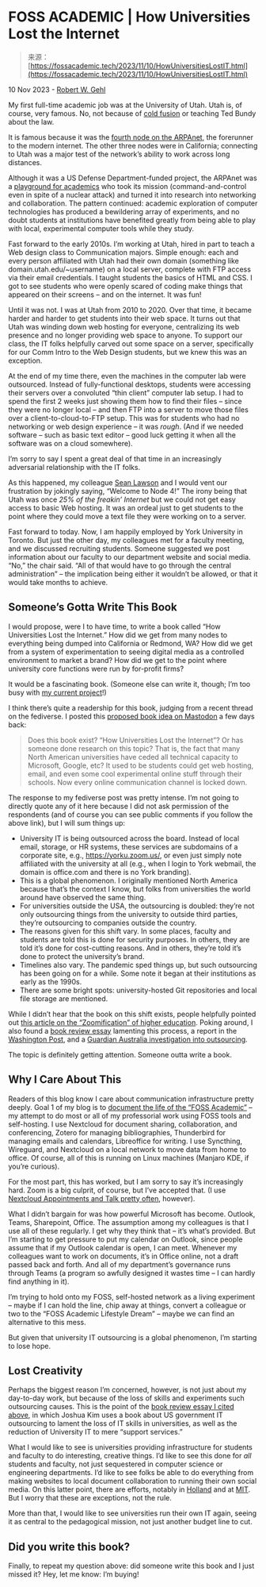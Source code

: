 <!--yml
category: 未分类
date: 2024-05-29 12:36:18
-->

# FOSS ACADEMIC | How Universities Lost the Internet

> 来源：[https://fossacademic.tech/2023/11/10/HowUniversitiesLostIT.html](https://fossacademic.tech/2023/11/10/HowUniversitiesLostIT.html)

10 Nov 2023 - [Robert W. Gehl](/authors/RWG.html)

My first full-time academic job was at the University of Utah. Utah is, of course, very famous. No, not because of [cold fusion](https://en.wikipedia.org/wiki/Stanley_Pons) or teaching Ted Bundy about the law.

It is famous because it was the [fourth node on the ARPAnet](https://it.utah.edu/node4/posts/2017/august/node4-history.php), the forerunner to the modern internet. The other three nodes were in California; connecting to Utah was a major test of the network’s ability to work across long distances.

Although it was a US Defense Department-funded project, the ARPAnet was a [playground for academics](https://ieeexplore.ieee.org/document/5432117) who took its mission (command-and-control even in spite of a nuclear attack) and turned it into research into networking and collaboration. The pattern continued: academic exploration of computer technologies has produced a bewildering array of experiments, and no doubt students at institutions have benefited greatly from being able to play with local, experimental computer tools while they study.

Fast forward to the early 2010s. I’m working at Utah, hired in part to teach a Web design class to Communication majors. Simple enough: each and every person affiliated with Utah had their own domain (something like domain.utah.edu/~username) on a local server, complete with FTP access via their email credentials. I taught students the basics of HTML and CSS. I got to see students who were openly scared of coding make things that appeared on their screens – and on the internet. It was fun!

Until it was not. I was at Utah from 2010 to 2020\. Over that time, it became harder and harder to get students into their web space. It turns out that Utah was winding down web hosting for everyone, centralizing its web presence and no longer providing web space to anyone. To support our class, the IT folks helpfully carved out some space on a server, specifically for our Comm Intro to the Web Design students, but we knew this was an exception.

At the end of my time there, even the machines in the computer lab were outsourced. Instead of fully-functional desktops, students were accessing their servers over a convoluted “thin client” computer lab setup. I had to spend the first 2 weeks just showing them how to find their files – since they were no longer local – and then FTP into a server to move those files over a client-to-cloud-to-FTP setup. This was for students who had no networking or web design experience – it was *rough*. (And if we needed software – such as basic text editor – good luck getting it when all the software was on a cloud somewhere).

I’m sorry to say I spent a great deal of that time in an increasingly adversarial relationship with the IT folks.

As this happened, my colleague [Sean Lawson](https://seanlawson.net) and I would vent our frustration by jokingly saying, “Welcome to Node 4!” The irony being that Utah was once *25% of the freakin’ Internet* but we could not get easy access to basic Web hosting. It was an ordeal just to get students to the point where they could move a text file they were working on to a server.

Fast forward to today. Now, I am happily employed by York University in Toronto. But just the other day, my colleagues met for a faculty meeting, and we discussed recruiting students. Someone suggested we post information about our faculty to our department website and social media. “No,” the chair said. “All of that would have to go through the central administration” – the implication being either it wouldn’t be allowed, or that it would take months to achieve.

## Someone’s Gotta Write This Book

I would propose, were I to have time, to write a book called “How Universities Lost the Internet.” How did we get from many nodes to everything being dumped into California or Redmond, WA? How did we get from a system of experimentation to seeing digital media as a controlled environment to market a brand? How did we get to the point where university core functions were run by for-profit firms?

It would be a fascinating book. (Someone else can write it, though; I’m too busy with [my current project](/2023/08/17/OxfordUP.html)!)

I think there’s quite a readership for this book, judging from a recent thread on the fediverse. I posted this [proposed book idea on Mastodon](https://aoir.social/@rwg/111308895829845440) a few days back:

> Does this book exist? “How Universities Lost the Internet”? Or has someone done research on this topic? That is, the fact that many North American universities have ceded all technical capacity to Microsoft, Google, etc? It used to be students could get web hosting, email, and even some cool experimental online stuff through their schools. Now every online communication channel is locked down.

The response to my fediverse post was pretty intense. I’m not going to directly quote any of it here because I did not ask permission of the respondents (and of course you can see public comments if you follow the above link), but I will sum things up:

*   University IT is being outsourced across the board. Instead of local email, storage, or HR systems, these services are subdomains of a corporate site, e.g., https://yorku.zoom.us/, or even just simply note affiliated with the university at all (e.g., when I login to York webmail, the domain is office.com and there is no York branding).
*   This is a global phenomenon. I originally mentioned North America because that’s the context I know, but folks from universities the world around have observed the same thing.
*   For universities outside the USA, the outsourcing is doubled: they’re not only outsourcing things from the university to outside third parties, they’re outsourcing to companies outside the country.
*   The reasons given for this shift vary. In some places, faculty and students are told this is done for security purposes. In others, they are told it’s done for cost-cutting reasons. And in others, they’re told it’s done to protect the university’s brand.
*   Timelines also vary. The pandemic sped things up, but such outsourcing has been going on for a while. Some note it began at their institutions as early as the 1990s.
*   There are some bright spots: university-hosted Git repositories and local file storage are mentioned.

While I didn’t hear that the book on this shift exists, people helpfully pointed out [this article on the “Zoomification” of higher education](https://arxiv.org/abs/2104.09462). Poking around, I also found a [book review essay](https://www.insidehighered.com/opinion/blogs/learning-innovation/2023/09/01/recoding-america-and-perils-outsourcing-it) lamenting this process, a report in the [Washington Post](https://www.washingtonpost.com/local/education/colleges-outsourcing-services/2021/01/07/c3f2ac6a-5135-11eb-bda4-615aaefd0555_story.html), and a [Guardian Australia investigation into outsourcing](https://www.theguardian.com/australia-news/2023/mar/07/australian-university-outsourcing-how-can-i-tell-if-my-online-course-is-being-run-by-a-third-party).

The topic is definitely getting attention. Someone outta write a book.

## Why I Care About This

Readers of this blog know I care about communication infrastructure pretty deeply. Goal 1 of my blog is to [document the life of the “FOSS Academic”](/2020/11/27/introduction.html) – my attempt to do most or all of my professorial work using FOSS tools and self-hosting. I use Nextcloud for document sharing, collaboration, and conferencing, Zotero for managing bibliographies, Thunderbird for managing emails and calendars, Libreoffice for writing. I use Syncthing, Wireguard, and Nextcloud on a local network to move data from home to office. Of course, all of this is running on Linux machines (Manjaro KDE, if you’re curious).

For the most part, this has worked, but I am sorry to say it’s increasingly hard. Zoom is a big culprit, of course, but I’ve accepted that. (I use [Nextcloud Appointments and Talk pretty often](http://localhost:4000/2021/09/25/Appointments.html), however).

What I didn’t bargain for was how powerful Microsoft has become. Outlook, Teams, Sharepoint, Office. The assumption among my colleagues is that I use all of these regularly. I get why they think that – it’s what’s provided. But I’m starting to get pressure to put my calendar on Outlook, since people assume that if my Outlook calendar is open, I can meet. Whenever my colleagues want to work on documents, it’s in Office online, not a draft passed back and forth. And all of my department’s governance runs through Teams (a program so awfully designed it wastes time – I can hardly find anything in it).

I’m trying to hold onto my FOSS, self-hosted network as a living experiment – maybe if I can hold the line, chip away at things, convert a colleague or two to the “FOSS Academic Lifestyle Dream” – maybe we can find an alternative to this mess.

But given that university IT outsourcing is a global phenomenon, I’m starting to lose hope.

## Lost Creativity

Perhaps the biggest reason I’m concerned, however, is not just about my day-to-day work, but because of the loss of skills and experiments such outsourcing causes. This is the point of the [book review essay I cited above](https://www.insidehighered.com/opinion/blogs/learning-innovation/2023/09/01/recoding-america-and-perils-outsourcing-it), in which Joshua Kim uses a book about US government IT outsourcing to lament the loss of IT skills in universities, as well as the reduction of University IT to mere “support services.”

What I would like to see is universities providing infrastructure for students and faculty to do interesting, creative things. I’d like to see this done for *all* students and faculty, not just sequestered in computer science or engineering departments. I’d like to see folks be able to do everything from making websites to local document collaboration to running their own social media. On this latter point, there are efforts, notably in [Holland](https://www.surf.nl/en/mastodon-pilot-for-research-and-education) and at [MIT](https://mastodon.mit.edu/about). But I worry that these are exceptions, not the rule.

More than that, I would like to see universities run their own IT again, seeing it as central to the pedagogical mission, not just another budget line to cut.

## Did you write this book?

Finally, to repeat my question above: did someone write this book and I just missed it? Hey, let me know: I’m buying!
